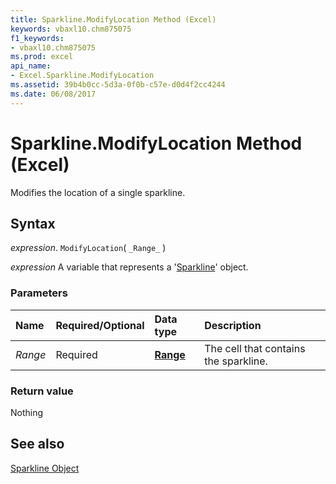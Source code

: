 ```yaml
---
title: Sparkline.ModifyLocation Method (Excel)
keywords: vbaxl10.chm875075
f1_keywords:
- vbaxl10.chm875075
ms.prod: excel
api_name:
- Excel.Sparkline.ModifyLocation
ms.assetid: 39b4b0cc-5d3a-0f0b-c57e-d0d4f2cc4244
ms.date: 06/08/2017
---
```



# Sparkline.ModifyLocation Method (Excel)

Modifies the location of a single sparkline.


## Syntax

 _expression_. `ModifyLocation`( `_Range_` )

 _expression_ A variable that represents a '[Sparkline](Excel.Sparkline.md)' object.


### Parameters



|Name|Required/Optional|Data type|Description|
|:-----|:-----|:-----|:-----|
| _Range_|Required| **[Range](Excel.Range(object).md)**|The cell that contains the sparkline.|

### Return value

Nothing


## See also


[Sparkline Object](Excel.Sparkline.md)

